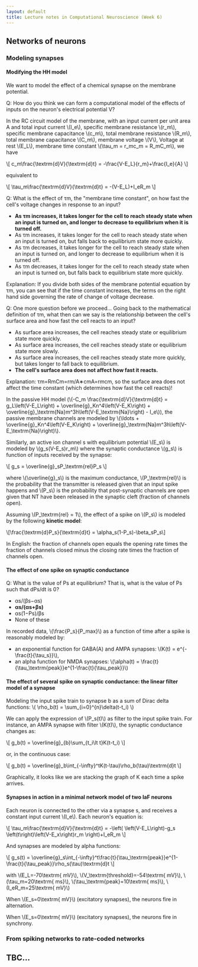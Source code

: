 ```yaml
---
layout: default
title: Lecture notes in Computational Neuroscience (Week 6)
---
```


## Networks of neurons

### Modeling synapses

#### Modifying the HH model

We want to model the effect of a chemical synapse on the membrane potential.

Q: How do you think we can form a computational model of the effects of inputs on the neuron's electrical potential V?

In the RC circuit model of the membrane, with an input current per unit area A and total input current \\(I\_e\\), specific membrane resistance \\(r\_m\\), specific membrane capacitance \\(c\_m\\), total membrane resistance \\(R\_m\\), total membrane capacitance \\(C\_m\\), membrane voltage \\(V\\), Voltage at rest \\(E\_L\\), membrane time constant \\(\tau\_m = r\_mc\_m = R\_mC\_m\\), we have

\\[
c\_m\frac{\textrm{d}V}{\textrm{d}t} = -\frac{V-E\_L}{r\_m}+\frac{I\_e}{A}
\\]

equivalent to

\\[
\tau\_m\frac{\textrm{d}V}{\textrm{d}t} = -(V-E\_L)+I\_eR\_m
\\]

Q: What is the effect of τm, the "membrane time constant", on how fast the cell's voltage changes in response to an input?

- **As τm increases, it takes longer for the cell to reach steady state when an input is turned on, and longer to decrease to equilibrium when it is turned off.**
- As τm increases, it takes longer for the cell to reach steady state when an input is turned on, but falls back to equilibrium state more quickly. 
- As τm decreases, it takes longer for the cell to reach steady state when an input is turned on, and longer to decrease to equilibrium when it is turned off. 
- As τm decreases, it takes longer for the cell to reach steady state when an input is turned on, but falls back to equilibrium state more quickly.

Explanation: If you divide both sides of the membrane potential equation by τm, you can see that if the time constant increases, the terms on the right hand side governing the rate of change of voltage decrease.

Q: One more question before we proceed... Going back to the mathematical definition of τm, what then can we say is the relationship between the cell's surface area and how fast the cell reacts to an input?

- As surface area increases, the cell reaches steady state or equilibrium state more quickly.
- As surface area increases, the cell reaches steady state or equilibrium state more slowly.
- As surface area increases, the cell reaches steady state more quickly, but takes longer to fall back to equilibrium.
- **The cell's surface area does not affect how fast it reacts.**

Explanation: τm=RmCm=rm/A∗cmA=rmcm, so the surface area does not affect the time constant (which determines how fast the cell reacts)!

In the passive HH model (\\(-C\_m \frac{\textrm{d}V}{\textrm{d}t} = g\_L\left(V-E\_L\right) + \overline{g}\_Kn\^4\left(V-E\_K\right) + \overline{g}\_\textrm{Na}m\^3h\left(V-E\_\textrm{Na}\right) - I\_e\\)), the passive membrane channels are modeled by \\(\ldots + \overline{g}\_Kn\^4\left(V-E\_K\right) + \overline{g}\_\textrm{Na}m\^3h\left(V-E\_\textrm{Na}\right)\\).

Similarly, an active ion channel s with equilibrium potential \\(E\_s\\) is modeled by \\(g\_s(V-E\_s)r\_m\\) where the synaptic conductance \\(g\_s\\) is function of inputs received by the synapse:

\\[
g\_s = \overline{g}\_sP\_\textrm{rel}P\_s
\\]

where \\(\overline{g}\_s\\) is the maximum conductance, \\(P\_\textrm{rel}\\) is the probability that the transmitter is released given that an input spike happens and \\(P\_s\\) is the probability that post-synaptic channels are open given that NT have been released in the synaptic cleft (fraction of channels open).

Assuming  \\(P\_\textrm{rel} = 1\\), the effect of a spike on \\(P\_s\\) is modeled by the following **kinetic model**:

\\[\frac{\textrm{d}P\_s}{\textrm{d}t} = \alpha\_s(1-P\_s)-\beta\_sP\_s\\]

In English: the fraction of channels open equals the opening rate times the fraction of channels closed minus the closing rate times the fraction of channels open.

#### The effect of one spike on synaptic conductance

Q: What is the value of Ps at equilibrium? That is, what is the value of Ps such that dPs/dt is 0?

- αs/(βs−αs) 
- **αs/(αs+βs)**
- αs(1−Ps)/βs
- None of these

In recorded data, \\(\frac{P\_s}{P\_max}\\) as a function of time after a spike is reasonably modeled by:

- an exponential function for GABA(A) and AMPA synapses: \\(K(t) = e\^{-\frac{t}{\tau\_s}}\\),
- an alpha function for NMDA synapses: \\(\alpha(t) = \frac{t}{\tau\_\textrm{peak}}e\^{1-\frac{t}{\tau\_peak}}\\)


#### The effect of several spike on synaptic conductance: the linear filter model of a synapse

Modeling the input spike train to synapse b as a sum of Dirac delta functions: \\( \rho\_b(t) = \sum\_{i=0}\^{n}\delta(t-t\_i) \\)

We can apply the expression of \\(P\_s(t)\\) as filter to the input spike train. For instance, an AMPA synapse with filter \\(K(t)\\), the synaptic conductance changes as:

\\[
g\_b(t) = \overline{g}\_{b}\sum\_{t\_i\lt t}K(t-t\_i)
\\]

or, in the continuous case:

\\[
g\_b(t) = \overline{g}\_b\int\_{-\infty}\^tK(t-\tau)\rho\_b(\tau)\textrm{d}t
\\]

Graphically, it looks like we are stacking the graph of K each time a spike arrives.

#### Synapses in action in a minimal network model of two IaF neurons

Each neuron is connected to the other via a synapse s, and receives a constant input current \\(I\_e\\). Each neuron's equation is:

\\[
\tau\_m\frac{\textrm{d}V}{\textrm{d}t} = -\left( \left(V-E\_L\right)-g\_s \left(t\right)\left(V-E\_x\right)r\_m  \right)+I\_eR\_m
\\]
 
And synapses are modeled by alpha functions: 

\\[
g\_s(t) = \overline{g}\_s\int\_{-\infty}\^t\frac{t}{\tau\_\textrm{peak}}e\^{1-\frac{t}{\tau\_peak}}\rho\_s(\tau)\textrm{d}t
\\]

with \\(E\_L=-70\textrm{ mV}\\), \\(V\_\textrm{threshold}=-54\textrm{ mV}\\),  \\(\tau\_m=20\textrm{ ms}\\), \\(\tau\_\textrm{peak}=10\textrm{ ms}\\), \\(I\_eR\_m=25\textrm{ mV}\\)

When \\(E\_s=0\textrm{ mV}\\) (excitatory synapses), the neurons fire in alternation.

When \\(E\_s=0\textrm{ mV}\\) (excitatory synapses), the neurons fire in synchrony.

### From spiking networks to rate-coded networks


## TBC...

